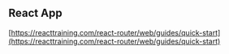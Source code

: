 ## React App

[https://reacttraining.com/react-router/web/guides/quick-start](https://reacttraining.com/react-router/web/guides/quick-start)